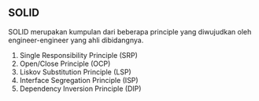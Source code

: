 ## SOLID

SOLID merupakan kumpulan dari beberapa principle yang diwujudkan oleh engineer-engineer yang ahli dibidangnya.

1. Single Responsibility Principle (SRP)
2. Open/Close Principle (OCP)
3. Liskov Substitution Principle (LSP)
4. Interface Segregation Principle (ISP)
5. Dependency Inversion Principle (DIP)
